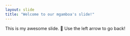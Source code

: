 ```yaml
---
layout: slide
title: "Welcome to our mgamboa's slide!"
---
```

This is my awesome slide. 🎉
Use the left arrow to go back!
